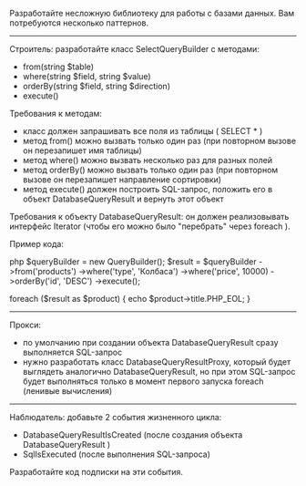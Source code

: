 Разработайте несложную библиотеку для работы с базами данных. Вам потребуются несколько паттернов.

---

Строитель: разработайте класс SelectQueryBuilder с методами:

- from(string $table)
- where(string $field, string $value)
- orderBy(string $field, string $direction)
- execute()

Требования к методам:

- класс должен запрашивать все поля из таблицы ( SELECT * )
- метод from() можно вызвать только один раз (при повторном вызове он перезапишет имя таблицы)
- метод where() можно вызвать несколько раз для разных полей
- метод orderBy() можно вызвать только один раз (при повторном вызове он перезапишет направление сортировки)
- метод execute() должен построить SQL-запрос, положить его в объект DatabaseQueryResult и вернуть этот объект

Требования к объекту DatabaseQueryResult: он должен реализовывать интерфейс Iterator (чтобы его можно было "перебрать" через foreach ).

Пример кода:

php
$queryBuilder = new QueryBuilder();
$result = $queryBuilder
->from('products')
->where('type', 'Колбаса')
->where('price', 10000)
->orderBy('id', 'DESC')
->execute();

foreach ($result as $product) {
echo $product->title.PHP_EOL;
}


---

Прокси:

- по умолчанию при создании объекта DatabaseQueryResult сразу выполняется SQL-запрос
- нужно разработать класс DatabaseQueryResultProxy, который будет выглядеть аналогично DatabaseQueryResult, но при этом SQL-запрос будет выполняться только в момент первого запуска foreach (ленивые вычисления)

---

Наблюдатель: добавьте 2 события жизненного цикла:

- DatabaseQueryResultIsCreated (после создания объекта DatabaseQueryResult )
- SqlIsExecuted (после выполнения SQL-запроса)

Разработайте код подписки на эти события.